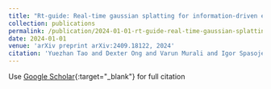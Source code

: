 ```yaml
---
title: "Rt-guide: Real-time gaussian splatting for information-driven exploration"
collection: publications
permalink: /publication/2024-01-01-rt-guide-real-time-gaussian-splatting-for-information-driven-exploration
date: 2024-01-01
venue: 'arXiv preprint arXiv:2409.18122, 2024'
citation: 'Yuezhan Tao and Dexter Ong and Varun Murali and Igor Spasojevic and Pratik Chaudhari and Vijay Kumar &quot;Rt-guide: Real-time gaussian splatting for information-driven exploration.&quot; arXiv preprint arXiv:2409.18122, 2024, 2024.'
---
```

Use [Google Scholar](https://scholar.google.com/scholar?q=rt+guide+real+time+gaussian+splatting+for+information+driven+exploration){:target="_blank"} for full citation